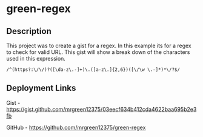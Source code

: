 # green-regex

## Description

This project was to create a gist for a regex. In this example its for a regex to check for valid URL. This gist will show a break down of the characters used in this expression. 

`/^(https?:\/\/)?([\da-z\.-]+)\.([a-z\.]{2,6})([\/\w \.-]*)*\/?$/`

## Deployment Links

Gist - https://gist.github.com/mrgreen12375/03eecf634b412cda4622baa695b2e3fb

GitHub - https://github.com/mrgreen12375/green-regex